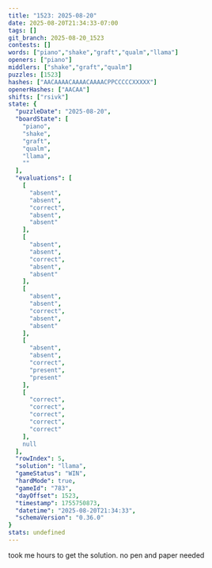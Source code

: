 ```yaml
---
title: "1523: 2025-08-20"
date: 2025-08-20T21:34:33-07:00
tags: []
git_branch: 2025-08-20_1523
contests: []
words: ["piano","shake","graft","qualm","llama"]
openers: ["piano"]
middlers: ["shake","graft","qualm"]
puzzles: [1523]
hashes: ["AACAAAACAAAACAAAACPPCCCCCXXXXX"]
openerHashes: ["AACAA"]
shifts: ["rsivk"]
state: {
  "puzzleDate": "2025-08-20",
  "boardState": [
    "piano",
    "shake",
    "graft",
    "qualm",
    "llama",
    ""
  ],
  "evaluations": [
    [
      "absent",
      "absent",
      "correct",
      "absent",
      "absent"
    ],
    [
      "absent",
      "absent",
      "correct",
      "absent",
      "absent"
    ],
    [
      "absent",
      "absent",
      "correct",
      "absent",
      "absent"
    ],
    [
      "absent",
      "absent",
      "correct",
      "present",
      "present"
    ],
    [
      "correct",
      "correct",
      "correct",
      "correct",
      "correct"
    ],
    null
  ],
  "rowIndex": 5,
  "solution": "llama",
  "gameStatus": "WIN",
  "hardMode": true,
  "gameId": "783",
  "dayOffset": 1523,
  "timestamp": 1755750873,
  "datetime": "2025-08-20T21:34:33",
  "schemaVersion": "0.36.0"
}
stats: undefined
---
```

<!-- more -->
took me hours to get the solution. no pen and paper needed
